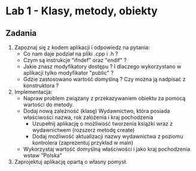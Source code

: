 # Lab 1 - Klasy, metody, obiekty

## Zadania
1. Zapoznaj się z kodem aplikacji i odpowiedz na pytania:
    * Co nam daje podział na pliki .cpp i .h ?
    * Czym są instrukcje "ifndef" oraz "endif" ?
    * Jakie znasz modyfikatory dostępu ? I dlaczego wykorzystano w aplikacji tylko modyfikator "public" ?
    * Gdzie zastosowano wartość domyślną ? Czy można ją nadpisać z konstruktora ?
2. Implementacja:
    * Napraw problem związany z przekazywaniem obiektu za pomocą wartości do metody.
    * Dodaj nową zależność (klasę) Wydawnictwo, która posiada właściwości nazwa, rok założenia i kraj pochodzenia
      * Uzupełnij aplikację o możliwość tworzenia książki wraz z wydawnictwem (rozszerz metodę create)
      * Dodaj możliwość aktualizacji nazwy wydawnictwa z poziomu kontrolera (zaprezentuj przykład w main)
    * Wykorzystaj wartość domyślną właściwości i jako kraj pochodzenia wstaw "Polska"        
3. Zaprojektuj aplikację opartą o własny pomysł.
